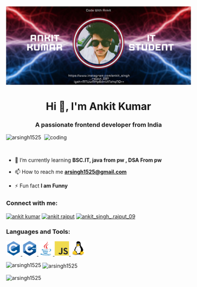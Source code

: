 ![logo](https://github.com/arsingh1525/arsingh1525/blob/main/Black%20and%20White%20Trendy%20Gaming%20Youtube%20Banner%20(1).png)
<h1 align="center">Hi 👋, I'm Ankit Kumar</h1>
<h3 align="center">A passionate frontend developer from India</h3>
<img align="right"alt="coding"width="400" src="https://cdn.dribbble.com/users/1019864/screenshots/3079099/codeloop.gif">    

<p align="left"> <img src="https://komarev.com/ghpvc/?username=arsingh1525&label=Profile%20views&color=0e75b6&style=flat" alt="arsingh1525" /> </p>

<p align="left"> <a href="https://twitter.com/" target="blank"><img src="https://img.shields.io/twitter/follow/?logo=twitter&style=for-the-badge" alt="" /></a> </p>

- 🌱 I’m currently learning **BSC.IT, java from pw , DSA From pw**

- 📫 How to reach me **arsingh1525@gmail.com**

- ⚡ Fun fact **I am Funny**

<h3 align="left">Connect with me:</h3>
<p align="left">
<a href="https://linkedin.com/in/ankit kumar" target="blank"><img align="center" src="https://raw.githubusercontent.com/rahuldkjain/github-profile-readme-generator/master/src/images/icons/Social/linked-in-alt.svg" alt="ankit kumar" height="30" width="40" /></a>
<a href="https://fb.com/ankit rajput" target="blank"><img align="center" src="https://raw.githubusercontent.com/rahuldkjain/github-profile-readme-generator/master/src/images/icons/Social/facebook.svg" alt="ankit rajput" height="30" width="40" /></a>
<a href="https://instagram.com/ankit_singh_.rajput_09" target="blank"><img align="center" src="https://raw.githubusercontent.com/rahuldkjain/github-profile-readme-generator/master/src/images/icons/Social/instagram.svg" alt="ankit_singh_.rajput_09" height="30" width="40" /></a>
</p>

<h3 align="left">Languages and Tools:</h3>
<p align="left"> <a href="https://www.cprogramming.com/" target="_blank" rel="noreferrer"> <img src="https://raw.githubusercontent.com/devicons/devicon/master/icons/c/c-original.svg" alt="c" width="40" height="40"/> </a> <a href="https://www.w3schools.com/cpp/" target="_blank" rel="noreferrer"> <img src="https://raw.githubusercontent.com/devicons/devicon/master/icons/cplusplus/cplusplus-original.svg" alt="cplusplus" width="40" height="40"/> </a> <a href="https://www.java.com" target="_blank" rel="noreferrer"> <img src="https://raw.githubusercontent.com/devicons/devicon/master/icons/java/java-original.svg" alt="java" width="40" height="40"/> </a> <a href="https://developer.mozilla.org/en-US/docs/Web/JavaScript" target="_blank" rel="noreferrer"> <img src="https://raw.githubusercontent.com/devicons/devicon/master/icons/javascript/javascript-original.svg" alt="javascript" width="40" height="40"/> </a> <a href="https://www.linux.org/" target="_blank" rel="noreferrer"> <img src="https://raw.githubusercontent.com/devicons/devicon/master/icons/linux/linux-original.svg" alt="linux" width="40" height="40"/> </a> </p>

<p><img align="left" src="https://github-readme-stats.vercel.app/api/top-langs?username=arsingh1525&show_icons=true&locale=en&layout=compact" alt="arsingh1525" /></p>

<p>&nbsp;<img align="center" src="https://github-readme-stats.vercel.app/api?username=arsingh1525&show_icons=true&locale=en" alt="arsingh1525" /></p>

<p><img align="center" src="https://github-readme-streak-stats.herokuapp.com/?user=arsingh1525&" alt="arsingh1525" /></p>

